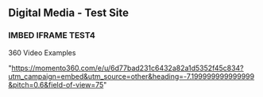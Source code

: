 ## Digital Media - Test Site



### IMBED IFRAME TEST4

360 Video Examples

"https://momento360.com/e/u/6d77bad231c6432a82a1d5352f45c834?utm_campaign=embed&utm_source=other&heading=-7.199999999999999&pitch=0.6&field-of-view=75"


